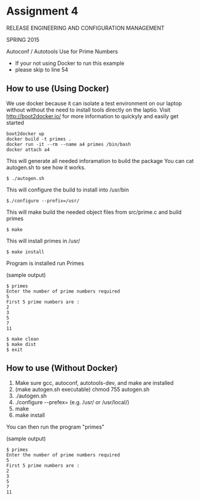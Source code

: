 # Assignment 4

RELEASE ENGINEERING AND CONFIGURATION MANAGEMENT

SPRING 2015

Autoconf / Autotools Use for Prime Numbers

* If your not using Docker to run this example
* please skip to line 54

How to use (Using Docker)
-------------------------

We use docker because it can isolate a test environment
on our laptop without without the need to install tools
directly on the laptio. Visit http://boot2docker.io/
for more information to quickyly and easily get started

```
boot2docker up
docker build -t primes .
docker run -it --rm --name a4 primes /bin/bash
docker attach a4
```

This will generate all needed inforamation to build the package
You can cat autogen.sh to see how it works.

```
$ ./autogen.sh
```

This will configure the build to install into /usr/bin

```
$./configure --prefix=/usr/
```

This will make build the needed object files from src/prime.c and build primes

```
$ make
```

This will install primes in /usr/

```
$ make install
```

Program is installed
run Primes

(sample output)

```
$ primes
Enter the number of prime numbers required
5
First 5 prime numbers are :
2
3
5
7
11

$ make clean
$ make dist
$ exit
```

How to use (Without Docker)
---------------------------

1. Make sure gcc, autoconf, autotools-dev, and make are installed
2. (make autogen.sh executable) chmod 755 autogen.sh
3. ./autogen.sh
4. ./configure --prefex=<install location> (e.g. /usr/ or /usr/local/)
5. make
6. make install

You can then run the program "primes"

(sample output)

```
$ primes
Enter the number of prime numbers required
5
First 5 prime numbers are :
2
3
5
7
11
```
